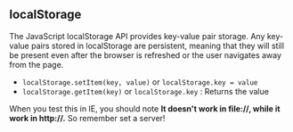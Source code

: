 ## localStorage

The JavaScript localStorage API provides key-value pair storage. Any key-value pairs stored in localStorage are persistent, meaning that they will still be present even after the browser is refreshed or the user navigates away from the page.

* `localStorage.setItem(key, value)` or `localStorage.key = value`
* `localStorage.getItem(key)` or `localStorage.key` : Returns the value

When you test this in IE, you should note **It doesn't work in file://, while it work in http://.** So remember set a server!

